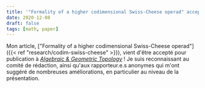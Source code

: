 ```yaml
---
title: '"Formality of a higher codimensional Swiss-Cheese operad" accepté par *Algebraic & Geometric Topology*'
date: 2020-12-08
draft: false
tags: [math, paper]
---
```


Mon article, ["Formality of a higher codimensional Swiss-Cheese operad"]({{< ref "research/codim-swiss-cheese" >}}), vient d'être accepté pour publication à [_Algebraic & Geometric Topology_](https://msp.org/agt/) !
Je suis reconnaissant au comité de rédaction, ainsi qu'aux rapporteur.e.s anonymes qui m'ont suggéré de nombreuses améliorations, en particulier au niveau de la présentation.
